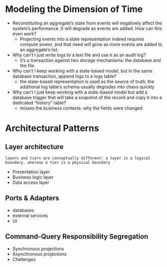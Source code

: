 #  Modeling the Dimension of Time

- Reconstituting an aggregate’s state from events will negatively affect the system’s performance. It will degrade as events are added. How can this even work?
    - Projecting events into a state representation indeed requires compute power, and that need will grow as more events are added to an aggregate’s list.
- Why can’t I just write logs to a text file and use it as an audit log?
    -  it’s a transaction against two storage mechanisms: the database and the file
- Why can’t I keep working with a state-based model, but in the same database transaction, append logs to a logs table?
    - the state-based representation is used as the source of truth,
the additional log table’s schema usually degrades into chaos quickly
- Why can’t I just keep working with a state-based model but add a database trigger that
will take a snapshot of the record and copy it into a dedicated “history” table?
    - misses the business contexts: why the fields were changed

# Architectural Patterns

## Layer architecture

`layers and tiers are conceptually different: a layer is a logical boundary, whereas a tier is a physical boundary`

- Presentation layer
- Business logic layer
- Data access layer

## Ports & Adapters

- databases
- external services
- UI

## Command-Query Responsibility Segregation

- Synchronous projections
- Asynchronous projections
- Challenges